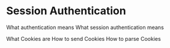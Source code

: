 # Session Authentication
What authentication means
What session authentication means

What Cookies are
How to send Cookies
How to parse Cookies
